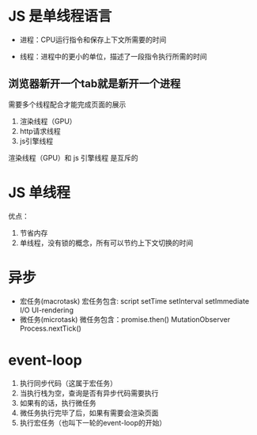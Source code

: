 # JS 是单线程语言


- 进程：CPU运行指令和保存上下文所需要的时间

- 线程：进程中的更小的单位，描述了一段指令执行所需的时间

## 浏览器新开一个tab就是新开一个进程
需要多个线程配合才能完成页面的展示
1. 渲染线程（GPU）
2. http请求线程
3. js引擎线程

渲染线程（GPU）和 js 引擎线程 是互斥的


# JS 单线程
优点：
1. 节省内存 
2. 单线程，没有锁的概念，所有可以节约上下文切换的时间

# 异步
- 宏任务(macrotask)
宏任务包含: script setTime setInterval setImmediate I/O UI-rendering
- 微任务(microtask)
微任务包含：promise.then() MutationObserver Process.nextTick()

# event-loop
1. 执行同步代码（这属于宏任务）
2. 当执行栈为空，查询是否有异步代码需要执行
3. 如果有的话，执行微任务
4. 微任务执行完毕了后，如果有需要会渲染页面
5. 执行宏任务（也叫下一轮的event-loop的开始）
